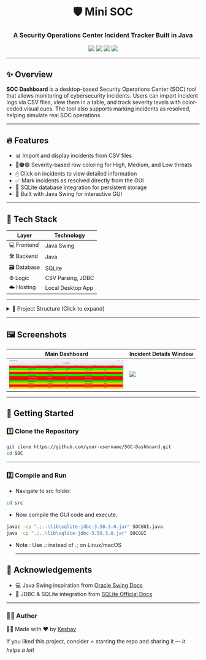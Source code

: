 <h1 align="center">🛡️ Mini SOC</h1>
<h3 align="center">A Security Operations Center Incident Tracker Built in Java</h3>

<p align="center">
  <img src="https://img.shields.io/badge/Java-Swing-orange?style=flat-square&logo=java&logoColor=white" />
  <img src="https://img.shields.io/badge/SQLite-Database-lightblue?style=flat-square&logo=sqlite&logoColor=white" />
  <img src="https://img.shields.io/badge/JDK-Java--17-purple?style=flat-square&logo=openjdk&logoColor=white" />
  <img src="https://img.shields.io/badge/VSCode-IDE-blue?style=flat-square&logo=visual-studio-code&logoColor=white" />
</p>

---

## ✨ Overview

**SOC Dashboard** is a desktop-based Security Operations Center (SOC) tool that allows monitoring of cybersecurity incidents. Users can import incident logs via CSV files, view them in a table, and track severity levels with color-coded visual cues. The tool also supports marking incidents as resolved, helping simulate real SOC operations.

---

## 🔥 Features

- 📊 Import and display incidents from CSV files
- 🔴🟠🟢 Severity-based row coloring for High, Medium, and Low threats
- 🖱 Click on incidents to view detailed information
- ✅ Mark incidents as resolved directly from the GUI
- 💾 SQLite database integration for persistent storage
- 🎨 Built with Java Swing for interactive GUI

---

## 🧰 Tech Stack

| Layer       | Technology          |
|-------------|-------------------|
| 💻 Frontend | Java Swing         |
| 🛠 Backend  | Java               |
| 🗃 Database | SQLite             |
| ⚙️ Logic    | CSV Parsing, JDBC  |
| ☁️ Hosting  | Local Desktop App  |

---

<details>
<summary>📁 Project Structure (Click to expand)</summary>

<pre>
SOC/
├── src/                         # Java source files
│   ├── SOCGUI.java              # Main GUI and logic
│   ├── SOCProject.java          # (static implementation)
│                   
├── lib/                         # JAR dependencies
│   └── sqlite-jdbc-3.42.0.0.jar
├── .gitignore                    # Ignore compiled files, IDE settings
├── README.md                     # You're here!
└── soc.db                        # SQLite database (optional, auto-created)
</pre>

</details>

---

## 🖼️ Screenshots

| Main Dashboard                               | Incident Details Window                     |
|----------------------------------------------|--------------------------------------------|
| <img src="assets/dashboard.png" width="300"/> | <img src="assets/incident_details.png" width="300"/> |

---

## 🚀 Getting Started

### 1️⃣ Clone the Repository

```bash
git clone https://github.com/your-username/SOC-Dashboard.git
cd SOC
```

---

### 2️⃣ Compile and Run

- Navigate to src folder.

```bash
cd src
```

- Now compile the GUI code and execute.

```bash
javac -cp ".;..\lib\sqlite-jdbc-3.50.3.0.jar" SOCGUI.java
java -cp ".;..\lib\sqlite-jdbc-3.50.3.0.jar" SOCGUI  
```

- Note : Use .: instead of .; on Linux/macOS
  

  ---

## 🙌 Acknowledgements

- 💻 Java Swing inspiration from [Oracle Swing Docs](https://docs.oracle.com/javase/tutorial/uiswing/)
- 🐬 JDBC & SQLite integration from [SQLite Official Docs](https://www.sqlite.org/docs.html)

---

### 👨‍💻 Author

👨‍💻 Made with ❤️ by [Keshav](https://github.com/keshav-codess)



If you liked this project, consider ⭐ starring the repo and sharing it — _it helps a lot!_
